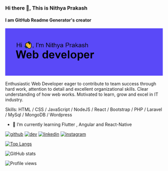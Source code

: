 ### Hi there 👋, This is Nithya Prakash 
#### I am GitHub Readme Generator's creator
![I am GitHub Readme Generator's creator](https://github.com/whoisnp/whoisnp/blob/main/header.png)

Enthusiastic Web Developer eager to contribute to team success through hard work, attention to detail and excellent organizational skills. Clear understanding of how web works. Motivated to learn, grow and excel in IT industry. 

Skills: HTML / CSS / JavaScript / NodeJS / React / Bootstrap / PHP / Laravel / MySql / MongoDB / Wordpress 

- 🌱 I’m currently learning Flutter , Angular and React-Native 


[<img src='https://cdn.jsdelivr.net/npm/simple-icons@3.0.1/icons/github.svg' alt='github' height='40'>](https://github.com/whoisnp)  [<img src='https://cdn.jsdelivr.net/npm/simple-icons@3.0.1/icons/dev-dot-to.svg' alt='dev' height='40'>](https://dev.to/whoisnp)  [<img src='https://cdn.jsdelivr.net/npm/simple-icons@3.0.1/icons/linkedin.svg' alt='linkedin' height='40'>](https://www.linkedin.com/in/nithya-prakash-752b16190/)  [<img src='https://cdn.jsdelivr.net/npm/simple-icons@3.0.1/icons/instagram.svg' alt='instagram' height='40'>](https://www.instagram.com/__nithya_prakash__/)  

[![Top Langs](https://github-readme-stats.vercel.app/api/top-langs/?username=whoisnp)](https://github.com/anuraghazra/github-readme-stats)

![GitHub stats](https://github-readme-stats.vercel.app/api?username=whoisnp&show_icons=true&count_private=true)  

![Profile views](https://gpvc.arturio.dev/whoisnp)  
